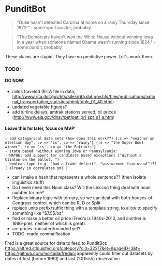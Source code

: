PunditBot
=========

> "Duke hasn't defeated Carolina at home on a rainy Thursday since 1872!" - some sportscaster, probably

> "The Democrats haven't won the White House without winning Iowa in a year when someone named Obama wasn't running since 1824." - some pundit, probably

These claims are stupid. They have no predictive power. Let's mock them.

### TODO:

####  DO NOW: 

  - miles traveled (RITA file in data, http://www.rita.dot.gov/bts/sites/rita.dot.gov.bts/files/publications/national_transportation_statistics/html/table_01_40.html)
  - updated vegetable figures?
  - add airline delays, amtrak stations served, oil prices (http://www.eia.gov/dnav/pet/pet_pri_spt_s1_a.htm)

#### Leave this for later, focus on MVP:

    - add categorical data sets (how does this work??) {:s => "weather on election day", :v => 'is', :o => "rainy"} {:s => "the Super Bowl winner", :v => 'is', :o => "the Patriots"}
    - state based "without winning Iowa or Pennsylvania"
    - MAYBE: add support for candidate based exceptions ("Without a Clinton on the ballot, ")
    - boolean type (e.g. "had a trade deficit", "was warmer than usual")?? ( already in correlates.yml )
  - can I make a hash that represents a whole sentence?? (then isolate linguistics stuff)
  - Do I even need this Noun class? Will the Lexicon thing deal with noun number for me?
  - Replace binary logic with ternary, so we can deal with both-houses-of-Congress control, which can be R, D or Split
  - replace units prefix/suffix thing with a template string, to allow to specify something like "$7.55/oz"
  - find or make a better oil price (Fred's is 1940s-2013, and another is 1986-pres, neither of which is great)
  - are prices truncated/rounded yet?
  - TODO: readd commaification


Fred is a great source for data to feed to PunditBot:
https://alfred.stlouisfed.org/category?cid=32217&et=&pageID=3&t=
https://github.com/mortada/fredapi apparently could filter out datasets by dates of first (before 1980) and last (2015ish) observation
